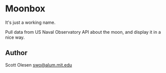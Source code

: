 # Moonbox

It's just a working name.

Pull data from US Naval Observatory API about the moon, and display it in a nice way.

## Author

Scott Olesen <swo@alum.mit.edu>
